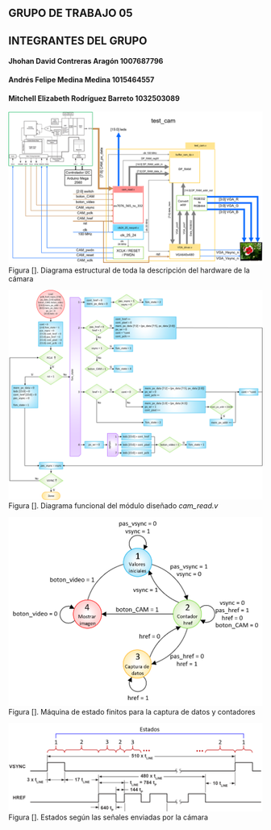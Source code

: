 ## GRUPO DE TRABAJO 05

## INTEGRANTES DEL GRUPO
#### Jhohan David Contreras Aragón		1007687796
#### Andrés Felipe Medina Medina 		1015464557
#### Mitchell Elizabeth Rodríguez Barreto	1032503089

![d_estructural](./docs/figs/Diagrama_estructural_todo.png)
Figura []. Diagrama estructural de toda la descripción del hardware de la cámara

![d_funcional](./docs/figs/Diagrama_funcional.png)
Figura []. Diagrama funcional del módulo diseñado *cam_read.v*

![fsm](./docs/figs/fsm_state.png)
Figura []. Máquina de estado finitos para la captura de datos y contadores

![fsm_sennal](./docs/figs/sennal_estados.png)
Figura []. Estados según las señales enviadas por la cámara
